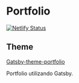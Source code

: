 # Portfolio

[![Netlify Status](https://api.netlify.com/api/v1/badges/57c04515-1d1b-46e8-b531-213fabca9cc4/deploy-status)](https://app.netlify.com/sites/gatsby-portfolio-dev/deploys)

## Theme
[Gatsby-theme-portfolio](https://github.com/smakosh/gatsby-theme-portfolio)

Portfolio utilizando Gatsby.
